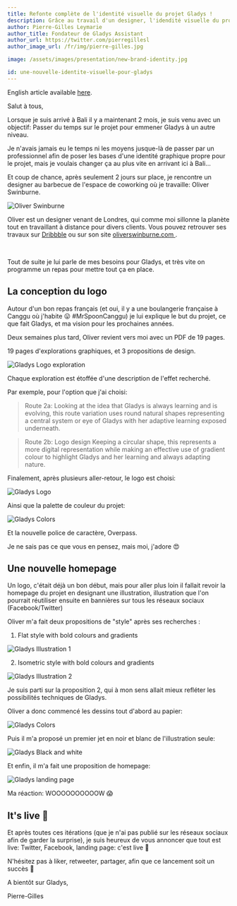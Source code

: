 ```yaml
---
title: Refonte complète de l'identité visuelle du projet Gladys !
description: Grâce au travail d'un designer, l'idendité visuelle du projet est refondue
author: Pierre-Gilles Leymarie
author_title: Fondateur de Gladys Assistant
author_url: https://twitter.com/pierregillesl
author_image_url: /fr/img/pierre-gilles.jpg

image: /assets/images/presentation/new-brand-identity.jpg

id: une-nouvelle-identite-visuelle-pour-gladys
---
```


English article available [here](/en/article/a-new-brand-identity).

Salut à tous,

Lorsque je suis arrivé à Bali il y a maintenant 2 mois, je suis venu avec un objectif: Passer du temps sur le projet pour emmener Gladys à un autre niveau.

Je n'avais jamais eu le temps ni les moyens jusque-là de passer par un professionnel afin de poser les bases d'une identité graphique propre pour le projet, mais je voulais changer ça au plus vite en arrivant ici à Bali...

Et coup de chance, après seulement 2 jours sur place, je rencontre un designer au barbecue de l'espace de coworking où je travaille: Oliver Swinburne.

<!--truncate-->

<div class="row">

<div class="col-md-4">

<img alt="Oliver Swinburne" src="/fr/img/articles/new-identity/oliver.jpg" class="img-thumbnail" />

</div>

<div class="col-md-8">
<p>Oliver est un designer venant de Londres, qui comme moi sillonne la planète tout en travaillant à distance pour divers clients. Vous pouvez retrouver ses travaux sur <a href="http://oliverswinburne.dribbble.com/">Dribbble</a> ou sur son site <a href="https://www.oliverswinburne.com/">oliverswinburne.com </a>.</p>
</div>

</div>
<br />

Tout de suite je lui parle de mes besoins pour Gladys, et très vite on programme un repas pour mettre tout ça en place.

## La conception du logo

Autour d'un bon repas français (et oui, il y a une boulangerie française à Canggu où j'habite 😛 #MrSpoonCanggu) je lui explique le but du projet, ce que fait Gladys, et ma vision pour les prochaines années.

Deux semaines plus tard, Oliver revient vers moi avec un PDF de 19 pages.

19 pages d'explorations graphiques, et 3 propositions de design.

<img alt="Gladys Logo exploration" src="/fr/img/articles/new-identity/logo-design-exploration.jpg" />

Chaque exploration est étoffée d'une description de l'effet recherché.

Par exemple, pour l'option que j'ai choisi:

> Route 2a: Looking at the idea that Gladys is always learning and is evolving, this route variation uses round natural shapes representing a central system or eye of Gladys with her adaptive learning exposed underneath.

> Route 2b: Logo design Keeping a circular shape, this represents a more digital representation while making an effective use of gradient colour to highlight Gladys and her learning and always adapting nature.

Finalement, après plusieurs aller-retour, le logo est choisi:

<img alt="Gladys Logo" src="/fr/img/articles/new-identity/gladys-logo.png" />

Ainsi que la palette de couleur du projet:

<img alt="Gladys Colors" src="/fr/img/articles/new-identity/gladys-colors.jpg" />

Et la nouvelle police de caractère, Overpass.

Je ne sais pas ce que vous en pensez, mais moi, j'adore 😍

## Une nouvelle homepage

Un logo, c'était déjà un bon début, mais pour aller plus loin il fallait revoir la homepage du projet en designant une illustration, illustration que l'on pourrait réutiliser ensuite en bannières sur tous les réseaux sociaux (Facebook/Twitter)

Oliver m'a fait deux propositions de "style" après ses recherches :

1. Flat style with bold colours and gradients

<img alt="Gladys Illustration 1" src="/fr/img/articles/new-identity/gladys-illustration-style-1.jpg" />

2. Isometric style with bold colours and gradients

<img alt="Gladys Illustration 2" src="/fr/img/articles/new-identity/gladys-illustration-style-2.jpg" />

Je suis parti sur la proposition 2, qui à mon sens allait mieux refléter les possibilités techniques de Gladys.

Oliver a donc commencé les dessins tout d'abord au papier:

<img alt="Gladys Colors" src="/fr/img/articles/new-identity/gladys-illustration-draw.jpg" />

Puis il m'a proposé un premier jet en noir et blanc de l'illustration seule:

<img alt="Gladys Black and white" src="/fr/img/articles/new-identity/black-and-white.jpg" />

Et enfin, il m'a fait une proposition de homepage:

<img alt="Gladys landing page" src="/fr/img/articles/new-identity/gladys-landing-page.jpg" />

Ma réaction: WOOOOOOOOOOW 😱

## It's live 🚀

Et après toutes ces itérations (que je n'ai pas publié sur les réseaux sociaux afin de garder la surprise), je suis heureux de vous annoncer que tout est live: Twitter, Facebook, landing page: c'est live 🚀

N'hésitez pas à liker, retweeter, partager, afin que ce lancement soit un succès 🎉

A bientôt sur Gladys,

Pierre-Gilles
